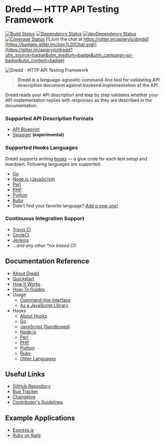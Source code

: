 # Dredd — HTTP API Testing Framework

[![Build Status](https://travis-ci.org/apiaryio/dredd.svg?branch=master)](https://travis-ci.org/apiaryio/dredd)
[![Dependency Status](https://david-dm.org/apiaryio/dredd.svg)](https://david-dm.org/apiaryio/dredd)
[![devDependency Status](https://david-dm.org/apiaryio/dredd/dev-status.svg)](https://david-dm.org/apiaryio/dredd#info=devDependencies)
[![Coverage Status](https://coveralls.io/repos/apiaryio/dredd/badge.svg?branch=master)](https://coveralls.io/r/apiaryio/dredd?branch=master)
[![Join the chat at https://gitter.im/apiaryio/dredd](https://badges.gitter.im/Join%20Chat.svg)](https://gitter.im/apiaryio/dredd?utm_source=badge&utm_medium=badge&utm_campaign=pr-badge&utm_content=badge)

![Dredd - HTTP API Testing Framework](https://raw.github.com/apiaryio/dredd/master/img/dredd.png?v=3&raw=true)

> **Dredd is a language-agnostic command-line tool for validating
API description document against backend implementation of the API.**

Dredd reads your API description and step by step validates whether your API
implementation replies with responses as they are described in the
documentation.

### Supported API Description Formats

- [API Blueprint][]
- [Swagger][] **(experimental)**

### Supported Hooks Languages

Dredd supports writing [hooks](https://dredd.readthedocs.io/en/latest/hooks/)
— a glue code for each test setup and teardown. Following languages are supported:

- [Go](https://dredd.readthedocs.io/en/latest/hooks-go/)
- [Node.js (JavaScript)](https://dredd.readthedocs.io/en/latest/hooks-nodejs/)
- [Perl](https://dredd.readthedocs.io/en/latest/hooks-perl/)
- [PHP](https://dredd.readthedocs.io/en/latest/hooks-php/)
- [Python](https://dredd.readthedocs.io/en/latest/hooks-python/)
- [Ruby](https://dredd.readthedocs.io/en/latest/hooks-ruby/)
- Didn't find your favorite language? _[Add a new one!](https://dredd.readthedocs.io/en/latest/hooks-new-language/)_

### Continuous Integration Support

- [Travis CI][]
- [CircleCI][]
- [Jenkins][]
- _...and any other *nix based CI!_

## Documentation Reference

- [About Dredd](index.md)
- [Quickstart](quickstart.md)
- [How It Works](how-it-works.md)
- [How-To Guides](how-to-guides.md)
- Usage
    - [Command-line Interface](usage-cli.md)
    - [As a JavaScript Library](usage-js.md)
- Hooks
    - [About Hooks](hooks.md)
    - [Go](hooks-go.md)
    - [JavaScript (Sandboxed)](hooks-js-sandbox.md)
    - [Node.js](hooks-nodejs.md)
    - [Perl](hooks-perl.md)
    - [PHP](hooks-php.md)
    - [Python](hooks-python.md)
    - [Ruby](hooks-ruby.md)
    - [Other Languages](hooks-new-language.md)

## Useful Links

- [GitHub Repository][]
- [Bug Tracker][]
- [Changelog][]
- [Contributor's Guidelines][]

## Example Applications

- [Express.js](http://github.com/apiaryio/dredd-example)
- [Ruby on Rails](https://gitlab.com/theodorton/dredd-test-rails/)


[API Blueprint]: http://apiblueprint.org/
[Swagger]: http://swagger.io/

[GitHub Repository]: https://github.com/apiaryio/dredd
[Bug Tracker]: https://github.com/apiaryio/dredd/issues?q=is%3Aopen
[Changelog]: https://github.com/apiaryio/dredd/blob/master/CHANGELOG.md
[Contributor's Guidelines]: https://github.com/apiaryio/dredd/blob/master/CONTRIBUTING.md

[Travis CI]: https://travis-ci.org/
[CircleCI]: https://circleci.com/
[Jenkins]: http://jenkins-ci.org/
